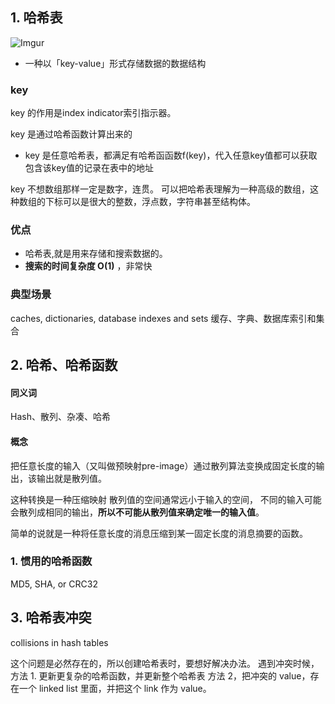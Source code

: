 
## 1. 哈希表

![Imgur](https://i.imgur.com/1dPoe0q.png)

-   一种以「key-value」形式存储数据的数据结构

### key

key 的作用是index indicator索引指示器。

key 是通过哈希函数计算出来的
-   key 是任意哈希表，都满足有哈希函函数f(key)，代入任意key值都可以获取包含该key值的记录在表中的地址

key 不想数组那样一定是数字，连贯。
可以把哈希表理解为一种高级的数组，这种数组的下标可以是很大的整数，浮点数，字符串甚至结构体。

### 优点
-  哈希表,就是用来存储和搜索数据的。
-  **搜索的时间复杂度  O(1)** ，非常快

### 典型场景

caches, dictionaries, database indexes and sets
缓存、字典、数据库索引和集合

## 2. 哈希、哈希函数
#### 同义词
Hash、散列、杂凑、哈希

#### 概念
把任意长度的输入（又叫做预映射pre-image）通过散列算法变换成固定长度的输出，该输出就是散列值。

这种转换是一种压缩映射
散列值的空间通常远小于输入的空间，
不同的输入可能会散列成相同的输出，**所以不可能从散列值来确定唯一的输入值**。

简单的说就是一种将任意长度的消息压缩到某一固定长度的消息摘要的函数。

### 1. 惯用的哈希函数

MD5, SHA, or CRC32


## 3. 哈希表冲突

collisions in hash tables

这个问题是必然存在的，所以创建哈希表时，要想好解决办法。
遇到冲突时候，
方法 1. 更新更复杂的哈希函数，并更新整个哈希表
方法 2，把冲突的 value，存在一个  linked list 里面，并把这个 link 作为 value。